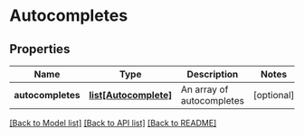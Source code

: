 # Autocompletes

## Properties
Name | Type | Description | Notes
------------ | ------------- | ------------- | -------------
**autocompletes** | [**list[Autocomplete]**](Autocomplete.md) | An array of autocompletes | [optional] 

[[Back to Model list]](../README.md#documentation-for-models) [[Back to API list]](../README.md#documentation-for-api-endpoints) [[Back to README]](../README.md)


